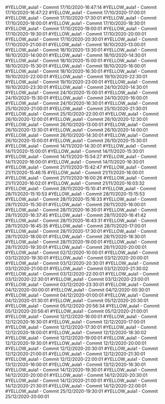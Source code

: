 #YELLOW_aula1 - Commit 17/10/2020-16:47:14
#YELLOW_aula1 - Commit 17/10/2020-16:47:22
#YELLOW_aula1 - Commit 17/10/2020-17:00:01
#YELLOW_aula1 - Commit 17/10/2020-17:30:01
#YELLOW_aula1 - Commit 17/10/2020-18:00:01
#YELLOW_aula1 - Commit 17/10/2020-18:30:01
#YELLOW_aula1 - Commit 17/10/2020-19:00:01
#YELLOW_aula1 - Commit 17/10/2020-19:30:01
#YELLOW_aula1 - Commit 17/10/2020-20:00:01
#YELLOW_aula1 - Commit 17/10/2020-20:30:01
#YELLOW_aula1 - Commit 17/10/2020-21:00:01
#YELLOW_aula1 - Commit 18/10/2020-13:00:01
#YELLOW_aula1 - Commit 18/10/2020-13:30:01
#YELLOW_aula1 - Commit 18/10/2020-14:00:01
#YELLOW_aula1 - Commit 18/10/2020-14:30:01
#YELLOW_aula1 - Commit 18/10/2020-15:00:01
#YELLOW_aula1 - Commit 18/10/2020-15:30:01
#YELLOW_aula1 - Commit 18/10/2020-16:00:01
#YELLOW_aula1 - Commit 18/10/2020-16:30:01
#YELLOW_aula1 - Commit 19/10/2020-22:00:01
#YELLOW_aula1 - Commit 19/10/2020-22:30:01
#YELLOW_aula1 - Commit 19/10/2020-23:00:01
#YELLOW_aula1 - Commit 19/10/2020-23:30:01
#YELLOW_aula1 - Commit 24/10/2020-14:30:01
#YELLOW_aula1 - Commit 24/10/2020-15:00:01
#YELLOW_aula1 - Commit 24/10/2020-15:30:01
#YELLOW_aula1 - Commit 24/10/2020-16:00:01
#YELLOW_aula1 - Commit 24/10/2020-16:30:01
#YELLOW_aula1 - Commit 25/10/2020-21:00:01
#YELLOW_aula1 - Commit 25/10/2020-21:30:01
#YELLOW_aula1 - Commit 25/10/2020-22:00:01
#YELLOW_aula1 - Commit 26/10/2020-12:00:01
#YELLOW_aula1 - Commit 26/10/2020-12:30:01
#YELLOW_aula1 - Commit 26/10/2020-13:00:01
#YELLOW_aula1 - Commit 26/10/2020-13:30:01
#YELLOW_aula1 - Commit 26/10/2020-14:00:01
#YELLOW_aula1 - Commit 26/10/2020-14:30:01
#YELLOW_aula1 - Commit 26/10/2020-15:00:01
#YELLOW_aula1 - Commit 26/10/2020-15:30:01
#YELLOW_aula1 - Commit 14/11/2020-14:30:01
#YELLOW_aula1 - Commit 14/11/2020-15:00:01
#YELLOW_aula1 - Commit 14/11/2020-15:30:01
#YELLOW_aula1 - Commit 14/11/2020-15:54:27
#YELLOW_aula1 - Commit 14/11/2020-16:00:01
#YELLOW_aula1 - Commit 14/11/2020-16:30:01
#YELLOW_aula1 - Commit 21/11/2020-15:42:47
#YELLOW_aula1 - Commit 21/11/2020-15:46:15
#YELLOW_aula1 - Commit 21/11/2020-16:00:01
#YELLOW_aula1 - Commit 21/11/2020-16:00:26
#YELLOW_aula1 - Commit 21/11/2020-16:02:01
#YELLOW_aula1 - Commit 21/11/2020-16:03:32
#YELLOW_aula1 - Commit 28/11/2020-15:10:41
#YELLOW_aula1 - Commit 28/11/2020-15:10:53
#YELLOW_aula1 - Commit 28/11/2020-15:15:53
#YELLOW_aula1 - Commit 28/11/2020-15:16:33
#YELLOW_aula1 - Commit 28/11/2020-15:30:01
#YELLOW_aula1 - Commit 28/11/2020-16:00:01
#YELLOW_aula1 - Commit 28/11/2020-16:30:01
#YELLOW_aula1 - Commit 28/11/2020-16:37:45
#YELLOW_aula1 - Commit 28/11/2020-16:41:42
#YELLOW_aula1 - Commit 28/11/2020-16:43:31
#YELLOW_aula1 - Commit 28/11/2020-16:45:35
#YELLOW_aula1 - Commit 28/11/2020-17:00:01
#YELLOW_aula1 - Commit 28/11/2020-17:30:01
#YELLOW_aula1 - Commit 28/11/2020-18:00:01
#YELLOW_aula1 - Commit 28/11/2020-18:30:01
#YELLOW_aula1 - Commit 28/11/2020-19:00:01
#YELLOW_aula1 - Commit 28/11/2020-19:30:01
#YELLOW_aula1 - Commit 28/11/2020-20:00:01
#YELLOW_aula1 - Commit 02/12/2020-10:00:01
#YELLOW_aula1 - Commit 03/12/2020-19:30:01
#YELLOW_aula1 - Commit 03/12/2020-20:00:01
#YELLOW_aula1 - Commit 03/12/2020-20:30:01
#YELLOW_aula1 - Commit 03/12/2020-21:00:01
#YELLOW_aula1 - Commit 03/12/2020-21:30:02
#YELLOW_aula1 - Commit 03/12/2020-22:00:01
#YELLOW_aula1 - Commit 03/12/2020-22:30:01
#YELLOW_aula1 - Commit 03/12/2020-23:00:01
#YELLOW_aula1 - Commit 03/12/2020-23:30:01
#YELLOW_aula1 - Commit 04/12/2020-00:00:01
#YELLOW_aula1 - Commit 04/12/2020-00:30:01
#YELLOW_aula1 - Commit 04/12/2020-01:00:01
#YELLOW_aula1 - Commit 04/12/2020-01:30:01
#YELLOW_aula1 - Commit 05/12/2020-20:30:01
#YELLOW_aula1 - Commit 05/12/2020-20:56:34
#YELLOW_aula1 - Commit 05/12/2020-20:56:41
#YELLOW_aula1 - Commit 05/12/2020-21:00:01
#YELLOW_aula1 - Commit 12/12/2020-16:00:01
#YELLOW_aula1 - Commit 12/12/2020-16:30:01
#YELLOW_aula1 - Commit 12/12/2020-17:00:01
#YELLOW_aula1 - Commit 12/12/2020-17:30:01
#YELLOW_aula1 - Commit 12/12/2020-18:00:01
#YELLOW_aula1 - Commit 12/12/2020-18:30:02
#YELLOW_aula1 - Commit 12/12/2020-19:00:01
#YELLOW_aula1 - Commit 12/12/2020-19:30:01
#YELLOW_aula1 - Commit 12/12/2020-20:00:01
#YELLOW_aula1 - Commit 12/12/2020-20:30:01
#YELLOW_aula1 - Commit 12/12/2020-21:00:01
#YELLOW_aula1 - Commit 12/12/2020-21:30:01
#YELLOW_aula1 - Commit 12/12/2020-22:00:01
#YELLOW_aula1 - Commit 13/12/2020-16:00:01
#YELLOW_aula1 - Commit 13/12/2020-16:30:01
#YELLOW_aula1 - Commit 14/12/2020-19:30:01
#YELLOW_aula1 - Commit 14/12/2020-20:00:01
#YELLOW_aula1 - Commit 14/12/2020-20:30:01
#YELLOW_aula1 - Commit 14/12/2020-21:00:01
#YELLOW_aula1 - Commit 14/12/2020-21:30:01
#YELLOW_aula1 - Commit 14/12/2020-22:00:01
#YELLOW_aula1 - Commit 25/12/2020-19:30:01
#YELLOW_aula1 - Commit 25/12/2020-20:00:01
